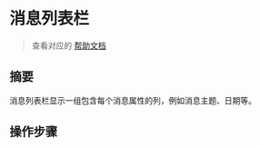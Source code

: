 # 消息列表栏

> 查看对应的 [帮助文档](https://support.mozilla.org/zh-CN/kb/%E6%B6%88%E6%81%AF%E5%88%97%E8%A1%A8%E6%A0%8F)

## 摘要

消息列表栏显示一组包含每个消息属性的列，例如消息主题、日期等。

## 操作步骤

